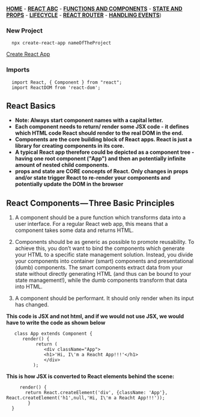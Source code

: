 [**HOME**](../index.md) - [**REACT ABC**](reactabc.md) - [**FUNCTIONS AND COMPONENTS**](functions.md) - [**STATE AND PROPS**](stateandprops.md) - [**LIFECYCLE**](lifecycle.md) - [**REACT ROUTER**](reactrouter.md) - [**HANDLING EVENTS**](handlingevents.md))

### New Project

      npx create-react-app nameOfTheProject
      
      
   <a href="https://github.com/facebook/create-react-app/blob/master/README.md" target="-blank">Create React App </a>


### Imports

      import React, { Component } from "react";
      import ReactDOM from 'react-dom';
            
      
## React Basics

* **Note: Always start component names with a capital letter.**
* **Each component needs to return/ render some JSX code - it defines which HTML code React should render to the real DOM in the end.**
* **Components are the core building block of React apps. React is just a library for creating components in its core.**
* **A typical React app therefore could be depicted as a component tree - having one root component ("App") and then an potentially infinite amount of nested child components.**
* **props  and state  are CORE concepts of React. Only changes in props and/or state trigger React to re-render your components and potentially update the DOM in the browser**


## React Components — Three Basic Principles


1. A component should be a pure function which transforms data into a user interface. For a regular React web app, this means that a component takes some data and returns HTML.
   
2. Components should be as generic as possible to promote reusability. To achieve this, you don’t want to bind the components which generate your HTML to a specific state management solution. Instead, you divide your components into container (smart) components and presentational (dumb) components. 
The smart components extract data from your state without directly generating HTML (and thus can be bound to your state management!), while the dumb components transform that data into HTML.

3. A component should be performant. It should only render when its input has changed.  
    
**This code is JSX and not html, and if we would not use JSX, we would have to write the code as shown below**
 
       class App extends Component {
          render() {
               return (
                  <div className="App">
                  <h1>'Hi, I\'m a Reacht App!!!'</h1>
                  </div>
              );
              
              
**This is how JSX is converted to React elements behind the scene:**

         render() {
           return React.createElement('div', {className: 'App'}, React.createElement('h1',null,'Hi, I\'m a Reacht App!!!'));
            }
      }



    
    



